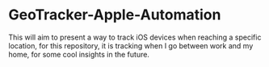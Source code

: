 # GeoTracker-Apple-Automation
This will aim to present a way to track iOS devices when reaching a specific location, for this repository, it is tracking when I go between work and my home, for some cool insights in the future.
